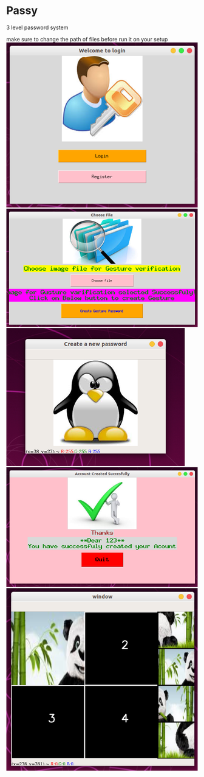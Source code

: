 # Passy
3 level password system

make sure to change the path of files before run it on your setup
![alt text](https://github.com/udaram/Passy/blob/master/Project-view/Screenshot%20from%202020-02-04%2019-27-57.png)
![alt text](https://github.com/udaram/Passy/blob/master/Project-view/Screenshot%20from%202020-02-04%2019-28-50.png)
![alt text](https://github.com/udaram/Passy/blob/master/Project-view/Screenshot%20from%202020-02-04%2019-29-04.png)
![alt text](https://github.com/udaram/Passy/blob/master/Project-view/Screenshot%20from%202020-02-04%2019-29-33.png)
![alt text](https://github.com/udaram/Passy/blob/master/Project-view/Screenshot%20from%202020-02-04%2019-30-09.png)
